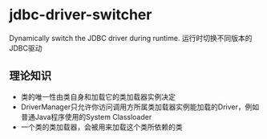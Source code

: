 # jdbc-driver-switcher
Dynamically switch the JDBC driver during runtime. 运行时切换不同版本的JDBC驱动

## 理论知识
* 类的唯一性由类自身和加载它的类加载器实例决定
* DriverManager只允许你访问调用方所属类加载器实例能加载的Driver，例如普通Java程序使用的System Classloader
* 一个类的类加载器，会被用来加载这个类所依赖的类
